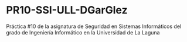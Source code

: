 # PR10-SSI-ULL-DGarGlez
Práctica #10 de la asignatura de Seguridad en Sistemas Informáticos del grado de Ingeniería Informático en la Universidad de La Laguna
